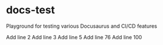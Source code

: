 # docs-test
Playground for testing various Docusaurus and CI/CD features

Add line 2
Add line 3
Add line 5
Add line 76
Add line 100
